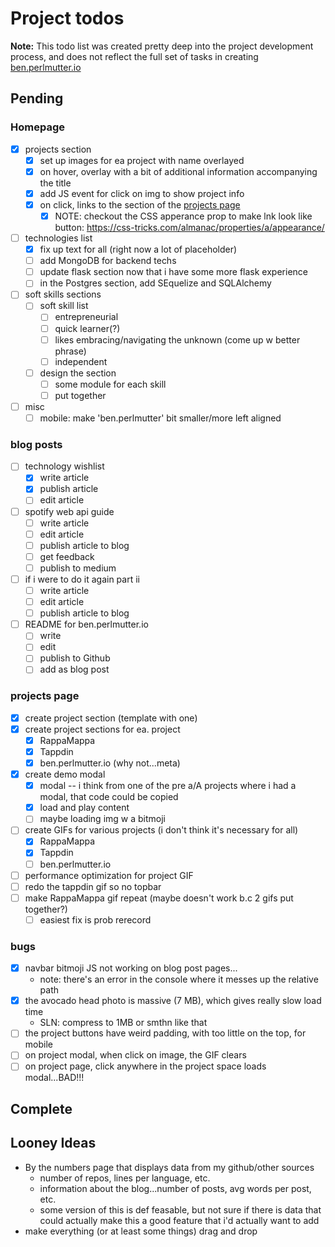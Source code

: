 # Project todos
**Note:** This todo list was created pretty deep into the project development process, and does not reflect the full set of tasks in creating [ben.perlmutter.io](https://ben.perlmutter.io)

## Pending

### Homepage
* [x] projects section
  * [x] set up images for ea project with name overlayed 
  * [x] on hover, overlay with a bit of additional information accompanying the title 
  * [x] add JS event for click on img to show project info
  * [X] on click, links to the section of the [projects page](#projects-page)
    * [X] NOTE: checkout the CSS apperance prop to make lnk look like button: https://css-tricks.com/almanac/properties/a/appearance/
* [ ] technologies list
  * [x] fix up text for all (right now a lot of placeholder)
  * [ ] add MongoDB for backend techs
  * [ ] update flask section now that i have some more flask experience
  * [ ] in the Postgres section, add SEquelize and SQLAlchemy  
* [ ] soft skills sections
  * [ ] soft skill list
    * [ ] entrepreneurial 
    * [ ] quick learner(?) 
    * [ ] likes embracing/navigating the unknown (come up w better phrase)
    * [ ] independent 
  * [ ] design the section
    * [ ] some module for each skill 
    * [ ] put together
* [ ] misc
  * [ ] mobile: make 'ben.perlmutter' bit smaller/more left aligned

### blog posts 
* [ ] technology wishlist
  * [x] write article
  * [x] publish article
  * [ ] edit article 
* [ ] spotify web api guide 
  * [ ] write article
  * [ ] edit article
  * [ ] publish article to blog
  * [ ] get feedback
  * [ ] publish to medium
* [ ] if i were to do it again part ii 
  * [ ] write article 
  * [ ] edit article
  * [ ] publish article to blog
* [ ] README for ben.perlmutter.io
  * [ ] write
  * [ ] edit 
  * [ ] publish to Github
  * [ ] add as blog post

### projects page
* [x] create project section (template with one)
* [x] create project sections for ea. project 
  * [x] RappaMappa
  * [x] Tappdin
  * [x] ben.perlmutter.io (why not...meta)
* [x] create demo modal
  * [x] modal -- i think from one of the pre a/A projects where i had a modal, that code could be copied 
  * [x] load and play content 
  * [ ] maybe loading img w a bitmoji
* [ ] create GIFs for various projects (i don't think it's necessary for all)
  * [x] RappaMappa
  * [x] Tappdin
  * [ ] ben.perlmutter.io
* [ ] performance optimization for project GIF
* [ ] redo the tappdin gif so no topbar
* [ ] make RappaMappa gif repeat (maybe doesn't work b.c 2 gifs put together?)
  * [ ] easiest fix is prob rerecord

### bugs
* [x] navbar bitmoji JS not working on blog post pages...
  * note: there's an error in the console where it messes up the relative path
* [x] the avocado head photo is massive (7 MB), which gives really slow load time 
  * SLN: compress to 1MB or smthn like that
* [ ] the project buttons have weird padding, with too little on the top, for mobile
* [ ] on project modal, when click on image, the GIF clears
* [ ] on project page, click anywhere in the project space loads modal...BAD!!!

## Complete

## Looney Ideas 
* By the numbers page that displays data from my github/other sources
  * number of repos, lines per language, etc. 
  * information about the blog...number of posts, avg words per post, etc.
  * some version of this is def feasable, but not sure if there is data that could actually make this a good feature that i'd actually want to add
* make everything (or at least some things) drag and drop 